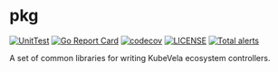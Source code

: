 # pkg
[![UnitTest](https://github.com/kubevela/pkg/actions/workflows/unit-test.yml/badge.svg)](https://github.com/kubevela/pkg/actions/workflows/unit-test.yml/badge.svg)
[![Go Report Card](https://goreportcard.com/badge/github.com/kubevela/pkg)](https://goreportcard.com/report/github.com/kubevela/pkg)
[![codecov](https://codecov.io/gh/kubevela/pkg/branch/master/graph/badge.svg)](https://codecov.io/gh/kubevela/vela-pkg)
[![LICENSE](https://img.shields.io/github/license/kubevela/pkg.svg?style=flat-square)](/LICENSE)
[![Total alerts](https://img.shields.io/lgtm/alerts/g/kubevela/pkg.svg?logo=lgtm&logoWidth=18)](https://lgtm.com/projects/g/kubevela/pkg/alerts/)

A set of common libraries for writing KubeVela ecosystem controllers.
